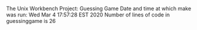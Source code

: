 The Unix Workbench Project: Guessing Game
Date and time at which make was run:
Wed Mar  4 17:57:28 EST 2020
Number of lines of code in guessinggame is
      26
